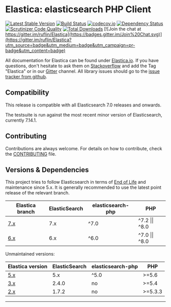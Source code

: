 Elastica: elasticsearch PHP Client
==================================

[![Latest Stable Version](https://poser.pugx.org/ruflin/Elastica/v/stable.png)](https://packagist.org/packages/ruflin/elastica)
[![Build Status](https://github.com/ruflin/elastica/workflows/Continuous%20integration/badge.svg?branch=master)](https://github.com/ruflin/Elastica/actions?query=workflow%3A%22Continuous%20integration%22%20branch%3Amaster)
[![codecov.io](http://codecov.io/github/ruflin/Elastica/coverage.svg?branch=master)](http://codecov.io/github/ruflin/Elastica?branch=master)
[![Dependency Status](https://www.versioneye.com/php/ruflin:elastica/dev-master/badge.svg)](https://www.versioneye.com/php/ruflin:elastica/dev-master)
[![Scrutinizer Code Quality](https://scrutinizer-ci.com/g/ruflin/Elastica/badges/quality-score.png?b=master)](https://scrutinizer-ci.com/g/ruflin/Elastica/?branch=master)
[![Total Downloads](https://poser.pugx.org/ruflin/Elastica/downloads.png)](https://packagist.org/packages/ruflin/elastica)
[![Join the chat at https://gitter.im/ruflin/Elastica](https://badges.gitter.im/Join%20Chat.svg)](https://gitter.im/ruflin/Elastica?utm_source=badge&utm_medium=badge&utm_campaign=pr-badge&utm_content=badge)

All documentation for Elastica can be found under [Elastica.io](http://Elastica.io/).
If you have questions, don't hesitate to ask them on [Stackoverflow](http://stackoverflow.com/questions/tagged/elastica) and add the Tag "Elastica" or
in our [Gitter](https://gitter.im/ruflin/Elastica) channel.
All library issues should go to the [issue tracker from github](https://github.com/ruflin/Elastica/issues).


Compatibility
-------------
This release is compatible with all Elasticsearch 7.0 releases and onwards.

The testsuite is run against the most recent minor version of Elasticsearch, currently 7.14.1.


Contributing
------------
Contributions are always welcome.
For details on how to contribute, check the [CONTRIBUTING](https://github.com/ruflin/Elastica/blob/master/CONTRIBUTING.md) file.


Versions & Dependencies
------------
This project tries to follow Elasticsearch in terms of [End of Life](https://www.elastic.co/support/eol) and maintenance since 5.x.
It is generally recommended to use the latest point release of the relevant branch.

| Elastica branch                                       | ElasticSearch | elasticsearch-php | PHP            |
| ----------------------------------------------------- | ------------- | ----------------- | -------------- |
| [7.x](https://github.com/ruflin/Elastica/tree/master) | 7.x           | ^7.0              | ^7.2 \|\| ^8.0 |
| [6.x](https://github.com/ruflin/Elastica/tree/6.x)    | 6.x           | ^6.0              | ^7.0 \|\| ^8.0 |

Unmaintained versions:

| Elastica version                                      | ElasticSearch | elasticsearch-php | PHP            |
| ----------------------------------------------------- | ------------- | ----------------- | -------------- |
| [5.x](https://github.com/ruflin/Elastica/tree/5.x)    | 5.x           | ^5.0              | \>=5.6         |
| [3.x](https://github.com/ruflin/Elastica/tree/3.x)    | 2.4.0         | no                | \>=5.4         |
| [2.x](https://github.com/ruflin/Elastica/tree/2.x)    | 1.7.2         | no                | \>=5.3.3       |
------------
